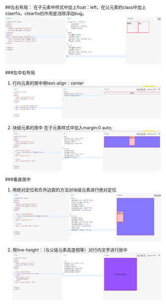 ##左右布局： 
在子元素中样式中加上float：left，在父元素的class中加上claerfix。clearfix的作用是消除浮动bug。  
![](https://github.com/FC0511/Learning/blob/master/css/img/1.png)

###左中右布局  
1. 行内元素的居中用text-align：center  
![](https://github.com/FC0511/Learning/blob/master/css/img/2.png)

2. 块级元素的居中
   在子元素样式中加入margin:0 auto; 
![](https://github.com/FC0511/Learning/blob/master/css/img/3.png)

###垂直居中  
1. 用绝对定位和负外边距的方法对块级元素进行绝对定位 
![](https://github.com/FC0511/Learning/blob/master/css/img/4.png)

2. 用line-height：（与父级元素高度相等）对行内文字进行居中 
![](https://github.com/FC0511/Learning/blob/master/css/img/5.png)
  





